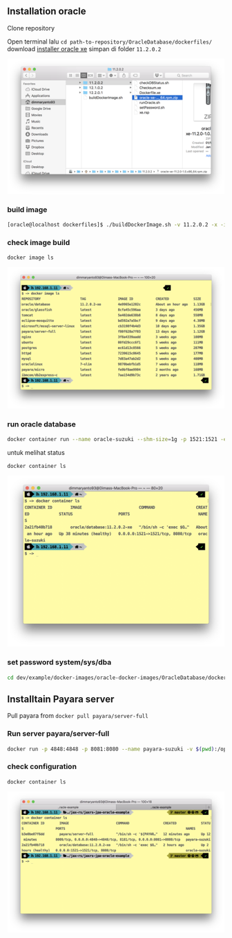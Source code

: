 ## Installation oracle

Clone repository 

Open terminal lalu `cd path-to-repository/OracleDatabase/dockerfiles/` download [installer oracle xe](http://download.oracle.com/otn/linux/oracle11g/xe/oracle-xe-11.2.0-1.0.x86_64.rpm.zip) 
simpan di folder `11.2.0.2` 

![image location](docs/images/docker-image.png)


### build image

```bash
[oracle@localhost dockerfiles]$ ./buildDockerImage.sh -v 11.2.0.2 -x -i
```

### check image build

```bash
docker image ls 
```

![image location](docs/images/docker-image-ls.png)

### run oracle database

```bash
docker container run --name oracle-suzuki --shm-size=1g -p 1521:1521 -e ORACLE_PWD=admin -d oracle/database:11.2.0.2-xe
```

untuk melihat status

```bash
docker container ls
```

![image location](docs/images/docker-container-ls.png)

### set password system/sys/dba

```bash
cd dev/example/docker-images/oracle-docker-images/OracleDatabase/dockerfiles/11.2.0.2/ && docker exec oracle-suzuki ./setPassword.sh oracle
```

## Installtain Payara server

Pull payara from `docker pull payara/server-full`

### Run server payara/server-full

```bash
docker run -p 4848:4848 -p 8081:8080 --name payara-suzuki -v $(pwd):/opt/payara41/deployments -v /Users/dimmaryanto93/.m2/repository/com/oracle/ojdbc6/11.2.0.3/:/opt/payara41/glassfish/domains/domain1/lib/ext  -d payara/server-full
```

### check configuration

```bash
docker container ls
```

![docker](docs/images/payara-docker-ls.png)